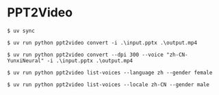 # PPT2Video

```
$ uv sync
```

```
$ uv run python ppt2video convert -i .\input.pptx .\output.mp4
```

```
$ uv run python ppt2video convert --dpi 300 --voice "zh-CN-YunxiNeural" -i .\input.pptx .\output.mp4
```

```
$ uv run python ppt2video list-voices --language zh --gender female
```

```
$ uv run python ppt2video list-voices --locale zh-CN --gender male
```
